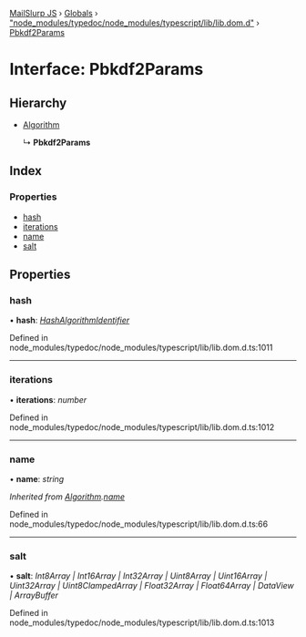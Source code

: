 [MailSlurp JS](../README.md) › [Globals](../globals.md) › ["node_modules/typedoc/node_modules/typescript/lib/lib.dom.d"](../modules/_node_modules_typedoc_node_modules_typescript_lib_lib_dom_d_.md) › [Pbkdf2Params](_node_modules_typedoc_node_modules_typescript_lib_lib_dom_d_.pbkdf2params.md)

# Interface: Pbkdf2Params

## Hierarchy

* [Algorithm](_node_modules_typedoc_node_modules_typescript_lib_lib_dom_d_.algorithm.md)

  ↳ **Pbkdf2Params**

## Index

### Properties

* [hash](_node_modules_typedoc_node_modules_typescript_lib_lib_dom_d_.pbkdf2params.md#hash)
* [iterations](_node_modules_typedoc_node_modules_typescript_lib_lib_dom_d_.pbkdf2params.md#iterations)
* [name](_node_modules_typedoc_node_modules_typescript_lib_lib_dom_d_.pbkdf2params.md#name)
* [salt](_node_modules_typedoc_node_modules_typescript_lib_lib_dom_d_.pbkdf2params.md#salt)

## Properties

###  hash

• **hash**: *[HashAlgorithmIdentifier](../modules/_node_modules_typedoc_node_modules_typescript_lib_lib_dom_d_.md#hashalgorithmidentifier)*

Defined in node_modules/typedoc/node_modules/typescript/lib/lib.dom.d.ts:1011

___

###  iterations

• **iterations**: *number*

Defined in node_modules/typedoc/node_modules/typescript/lib/lib.dom.d.ts:1012

___

###  name

• **name**: *string*

*Inherited from [Algorithm](_node_modules_typedoc_node_modules_typescript_lib_lib_dom_d_.algorithm.md).[name](_node_modules_typedoc_node_modules_typescript_lib_lib_dom_d_.algorithm.md#name)*

Defined in node_modules/typedoc/node_modules/typescript/lib/lib.dom.d.ts:66

___

###  salt

• **salt**: *Int8Array | Int16Array | Int32Array | Uint8Array | Uint16Array | Uint32Array | Uint8ClampedArray | Float32Array | Float64Array | DataView | ArrayBuffer*

Defined in node_modules/typedoc/node_modules/typescript/lib/lib.dom.d.ts:1013
